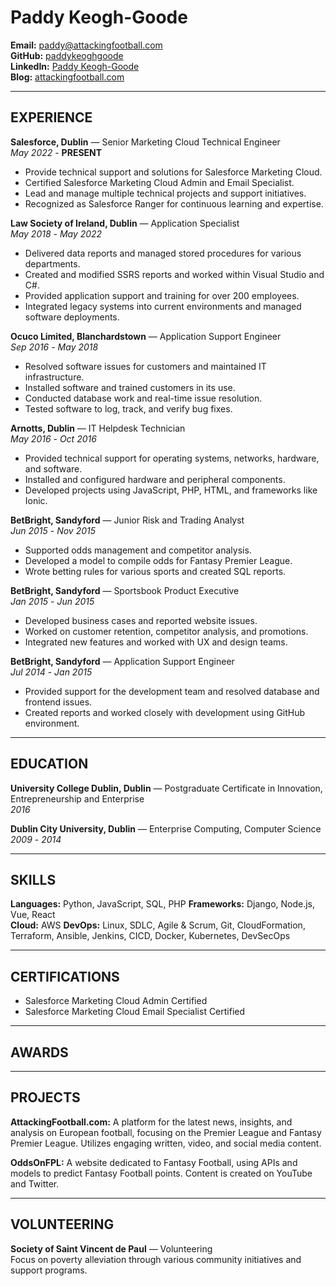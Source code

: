 # Paddy Keogh-Goode

**Email:** paddy@attackingfootball.com  
**GitHub:** [paddykeoghgoode](https://github.com/paddykeoghgoode)  
**LinkedIn:** [Paddy Keogh-Goode](https://www.linkedin.com/in/paddykeoghgoode)  
**Blog:** [attackingfootball.com](http://attackingfootball.com)

---

## EXPERIENCE

**Salesforce, Dublin** — Senior Marketing Cloud Technical Engineer  
*May 2022* - **PRESENT**

- Provide technical support and solutions for Salesforce Marketing Cloud.
- Certified Salesforce Marketing Cloud Admin and Email Specialist.
- Lead and manage multiple technical projects and support initiatives.
- Recognized as Salesforce Ranger for continuous learning and expertise.

**Law Society of Ireland, Dublin** — Application Specialist  
*May 2018* - *May 2022*

- Delivered data reports and managed stored procedures for various departments.
- Created and modified SSRS reports and worked within Visual Studio and C#.
- Provided application support and training for over 200 employees.
- Integrated legacy systems into current environments and managed software deployments.

**Ocuco Limited, Blanchardstown** — Application Support Engineer  
*Sep 2016* - *May 2018*

- Resolved software issues for customers and maintained IT infrastructure.
- Installed software and trained customers in its use.
- Conducted database work and real-time issue resolution.
- Tested software to log, track, and verify bug fixes.

**Arnotts, Dublin** — IT Helpdesk Technician  
*May 2016* - *Oct 2016*

- Provided technical support for operating systems, networks, hardware, and software.
- Installed and configured hardware and peripheral components.
- Developed projects using JavaScript, PHP, HTML, and frameworks like Ionic.

**BetBright, Sandyford** — Junior Risk and Trading Analyst  
*Jun 2015* - *Nov 2015*

- Supported odds management and competitor analysis.
- Developed a model to compile odds for Fantasy Premier League.
- Wrote betting rules for various sports and created SQL reports.

**BetBright, Sandyford** — Sportsbook Product Executive  
*Jan 2015* - *Jun 2015*

- Developed business cases and reported website issues.
- Worked on customer retention, competitor analysis, and promotions.
- Integrated new features and worked with UX and design teams.

**BetBright, Sandyford** — Application Support Engineer  
*Jul 2014* - *Jan 2015*

- Provided support for the development team and resolved database and frontend issues.
- Created reports and worked closely with development using GitHub environment.

---

## EDUCATION

**University College Dublin, Dublin** — Postgraduate Certificate in Innovation, Entrepreneurship and Enterprise  
*2016*

**Dublin City University, Dublin** — Enterprise Computing, Computer Science  
*2009* - *2014*

---

## SKILLS

**Languages:** Python, JavaScript, SQL, PHP
**Frameworks:** Django, Node.js, Vue, React  
**Cloud:** AWS
**DevOps:** Linux, SDLC, Agile & Scrum, Git, CloudFormation, Terraform, Ansible, Jenkins, CICD, Docker, Kubernetes, DevSecOps

---

## CERTIFICATIONS

- Salesforce Marketing Cloud Admin Certified
- Salesforce Marketing Cloud Email Specialist Certified

---

## AWARDS

---

## PROJECTS

**AttackingFootball.com:** A platform for the latest news, insights, and analysis on European football, focusing on the Premier League and Fantasy Premier League. Utilizes engaging written, video, and social media content.

**OddsOnFPL:** A website dedicated to Fantasy Football, using APIs and models to predict Fantasy Football points. Content is created on YouTube and Twitter.

---

## VOLUNTEERING

**Society of Saint Vincent de Paul** — Volunteering  
Focus on poverty alleviation through various community initiatives and support programs.
